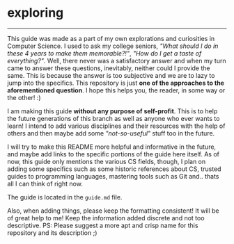 # exploring
---

This guide was made as a part of my own explorations and curiosities in Computer Science. I used to ask my college seniors, _"What should I do in these 4 years to make them memorable?!"_, _"How do I get a taste of everything?"_. Well, there never was a satisfactory answer and when my turn came to answer these questions, inevitably, neither could I provide the same. This is because the answer is too subjective and we are to lazy to jump into the specifics. This repository is just **one of the approaches to the aforementioned question**. I hope this helps you, the reader, in some way or the other! :)

I am making this guide **without any purpose of self-profit**. This is to help the future generations of this branch as well as anyone who ever wants to learn! I intend to add various disciplines and their resources with the help of others and then maybe add some _"not-so-useful"_ stuff too in the future.

I will try to make this README more helpful and informative in the future, and maybe add links to the specific portions of the guide here itself. As of now, this guide only mentions the various CS fields, though, I plan on adding some specifics such as some historic references about CS, trusted guides to programming languages, mastering tools such as Git and.. thats all I can think of right now.

The guide is located in the `guide.md` file.

Also, when adding things, please keep the formatting consistent! It will be of great help to me! Keep the information added discrete and not too descriptive.
PS: Please suggest a more apt and crisp name for this repository and its description ;)
